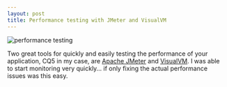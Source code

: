 ```yaml
---
layout: post
title: Performance testing with JMeter and VisualVM
---
```


![performance testing](http://upload.sam-thompson.info/upload/files/jmeter_and_visualvm.jpg "Large example image")

Two great tools for quickly and easily testing the performance of your application, CQ5 in my case, are [Apache JMeter](http://jmeter.apache.org/) and [VisualVM](http://visualvm.java.net/). I was able to start monitoring very quickly… if only fixing the actual performance issues was this easy.
